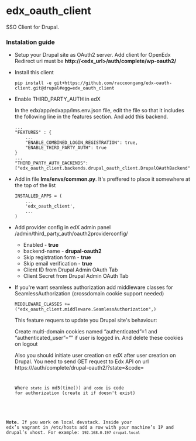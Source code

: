 # edx_oauth_client
SSO Client for Drupal.
### Instalation guide
 - Setup your Drupal site as OAuth2 server. Add client for OpenEdx
Redirect uri must be **http://<edx_url>/auth/complete/wp-oauth2/**

 - Install this client
   ```
   pip install -e git+https://github.com/raccoongang/edx-oauth-client.git@drupal#egg=edx_oauth_client
   ```

 - Enable THIRD_PARTY_AUTH in edX
 
    In the edx/app/edxapp/lms.env.json file, edit the file so that it includes the following line in the features section.       And add  this backend.
    ```
    ...
    "FEATURES" : {
        ...
        "ENABLE_COMBINED_LOGIN_REGISTRATION": true,
        "ENABLE_THIRD_PARTY_AUTH": true
    }
    ...
    "THIRD_PARTY_AUTH_BACKENDS":["edx_oauth_client.backends.drupal_oauth_client.DrupalOAuthBackend"]
    ```
   
 - Add in file **lms/envs/common.py**. It's preffered to place it somewhere at the top of the list
    ```
    INSTALLED_APPS = (
        ...
        'edx_oauth_client',
        ...
    )
    ```
    
 - Add provider config in edX admin panel /admin/third_party_auth/oauth2providerconfig/
   - Enabled - **true**
   - backend-name - **drupal-oauth2**
   - Skip registration form - **true**
   - Skip email verification - **true**
   - Client ID from Drupal Admin OAuth Tab
   - Client Secret from Drupal Admin OAuth Tab
    
 - If you're want seamless authorization add middleware classes for SeamlessAuthorization (crossdomain cookie support needed)
   ```
   MIDDLEWARE_CLASSES += ("edx_oauth_client.middleware.SeamlessAuthorization",)
   ```
   
   This feature requers to update you Drupal site's behaviour:

   Create multi-domain cookies named “authenticated”=1 and “authenticated_user”=”<username>” if user is logged in. And delete these cookies on logout
   
   Also you should initiate user creation on edX after user creation on Drupal. You need to send GET request to Edx API on url https://<edx-url>/auth/complete/drupal-oauth2/?state=<state>&code=<code>
   
   Where `state` is md5(time()) and `code` is code for authorization (create it if doesn't exist)
 
**Note.** If you work on local devstack. Inside your edx’s vagrant in /etc/hosts add a row with your machine’s IP  and drupal’s vhost. For example:
```192.168.0.197 drupal.local```
